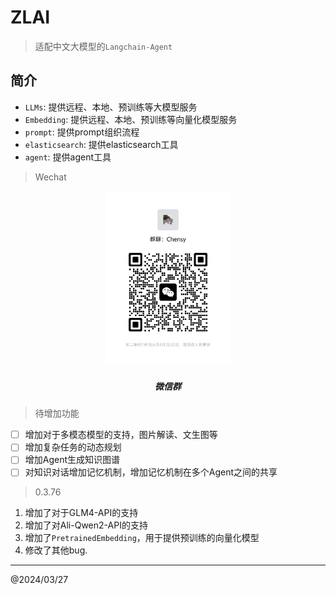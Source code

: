 # ZLAI

> 适配中文大模型的`Langchain-Agent`

## 简介

- `LLMs`: 提供远程、本地、预训练等大模型服务
- `Embedding`: 提供远程、本地、预训练等向量化模型服务
- `prompt`: 提供prompt组织流程
- `elasticsearch`: 提供elasticsearch工具
- `agent`: 提供agent工具

> Wechat

<center>
<img src="assets/wechat-group.jpg" width="200px">
<h5>微信群</h5>
</center>

> 待增加功能

- [ ] 增加对于多模态模型的支持，图片解读、文生图等
- [ ] 增加复杂任务的动态规划
- [ ] 增加Agent生成知识图谱
- [ ] 对知识对话增加记忆机制，增加记忆机制在多个Agent之间的共享

> 0.3.76

1. 增加了对于GLM4-API的支持
2. 增加了对Ali-Qwen2-API的支持
3. 增加了`PretrainedEmbedding`，用于提供预训练的向量化模型
4. 修改了其他bug.

-----
@2024/03/27
